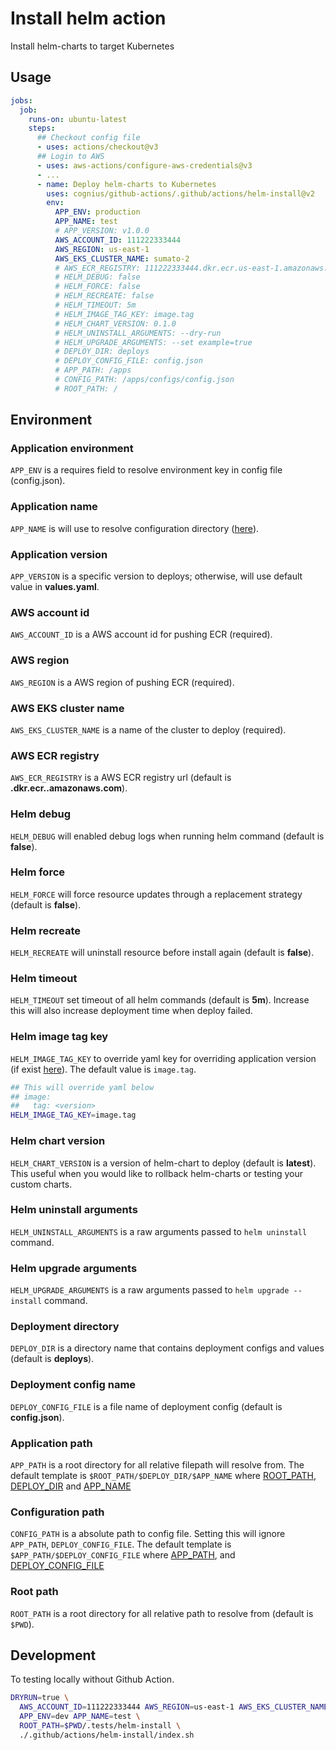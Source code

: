 # Install helm action

Install helm-charts to target Kubernetes

## Usage

```yaml
jobs:
  job:
    runs-on: ubuntu-latest
    steps:
      ## Checkout config file
      - uses: actions/checkout@v3
      ## Login to AWS
      - uses: aws-actions/configure-aws-credentials@v3
      - ...
      - name: Deploy helm-charts to Kubernetes
        uses: cognius/github-actions/.github/actions/helm-install@v2
        env:
          APP_ENV: production
          APP_NAME: test
          # APP_VERSION: v1.0.0
          AWS_ACCOUNT_ID: 111222333444
          AWS_REGION: us-east-1
          AWS_EKS_CLUSTER_NAME: sumato-2
          # AWS_ECR_REGISTRY: 111222333444.dkr.ecr.us-east-1.amazonaws.com
          # HELM_DEBUG: false
          # HELM_FORCE: false
          # HELM_RECREATE: false
          # HELM_TIMEOUT: 5m
          # HELM_IMAGE_TAG_KEY: image.tag
          # HELM_CHART_VERSION: 0.1.0
          # HELM_UNINSTALL_ARGUMENTS: --dry-run
          # HELM_UPGRADE_ARGUMENTS: --set example=true
          # DEPLOY_DIR: deploys
          # DEPLOY_CONFIG_FILE: config.json
          # APP_PATH: /apps
          # CONFIG_PATH: /apps/configs/config.json
          # ROOT_PATH: /
```

## Environment

### Application environment

`APP_ENV` is a requires field to resolve
environment key in config file (config.json).

### Application name

`APP_NAME` is will use to resolve
configuration directory ([here](#application-path)).

### Application version

`APP_VERSION` is a specific version to deploys;
otherwise, will use default value in **values.yaml**.

### AWS account id

`AWS_ACCOUNT_ID` is a AWS account id for pushing ECR (required).

### AWS region

`AWS_REGION` is a AWS region of pushing ECR (required).

### AWS EKS cluster name

`AWS_EKS_CLUSTER_NAME` is a name of the cluster to deploy (required).

### AWS ECR registry

`AWS_ECR_REGISTRY` is a AWS ECR registry url
(default is **<account-id>.dkr.ecr.<region>.amazonaws.com**).

### Helm debug

`HELM_DEBUG` will enabled debug logs when running helm command
(default is **false**).

### Helm force

`HELM_FORCE` will force resource updates through a replacement strategy
(default is **false**).

### Helm recreate

`HELM_RECREATE` will uninstall resource before install again
(default is **false**).

### Helm timeout

`HELM_TIMEOUT` set timeout of all helm commands (default is **5m**).
Increase this will also increase deployment time when deploy failed.

### Helm image tag key

`HELM_IMAGE_TAG_KEY` to override yaml key for
overriding application version (if exist [here](#application-version)).
The default value is `image.tag`.

```bash
## This will override yaml below
## image:
##   tag: <version>
HELM_IMAGE_TAG_KEY=image.tag
```

### Helm chart version

`HELM_CHART_VERSION` is a version of helm-chart to deploy (default is **latest**).
This useful when you would like to rollback helm-charts or testing your custom charts.

### Helm uninstall arguments

`HELM_UNINSTALL_ARGUMENTS` is a raw arguments passed to `helm uninstall` command.

### Helm upgrade arguments

`HELM_UPGRADE_ARGUMENTS` is a raw arguments passed to `helm upgrade --install` command.

### Deployment directory

`DEPLOY_DIR` is a directory name that contains
deployment configs and values (default is **deploys**).

### Deployment config name

`DEPLOY_CONFIG_FILE` is a file name of deployment config (default is **config.json**).

### Application path

`APP_PATH` is a root directory for all relative filepath will resolve from.
The default template is `$ROOT_PATH/$DEPLOY_DIR/$APP_NAME`
where [ROOT_PATH](#root-path), [DEPLOY_DIR](#deployment-directory)
and [APP_NAME](#application-name)

### Configuration path

`CONFIG_PATH` is a absolute path to config file.
Setting this will ignore `APP_PATH`, `DEPLOY_CONFIG_FILE`.
The default template is `$APP_PATH/$DEPLOY_CONFIG_FILE`
where [APP_PATH](#application-path), and [DEPLOY_CONFIG_FILE](#deployment-config-name)

### Root path

`ROOT_PATH` is a root directory for
all relative path to resolve from (default is `$PWD`).

## Development

To testing locally without Github Action.

```bash
DRYRUN=true \
  AWS_ACCOUNT_ID=111222333444 AWS_REGION=us-east-1 AWS_EKS_CLUSTER_NAME=sumato-2 \
  APP_ENV=dev APP_NAME=test \
  ROOT_PATH=$PWD/.tests/helm-install \
  ./.github/actions/helm-install/index.sh
```
